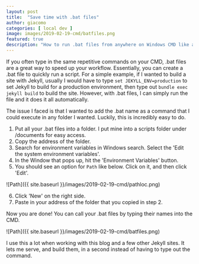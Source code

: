 ```yaml
---
layout: post
title:  "Save time with .bat files"
author: giacomo
categories: [ local dev ]
image: images/2019-02-19-cmd/batfiles.png
featured: true
description: "How to run .bat files from anywhere on Windows CMD like a command."
---
```


If you often type in the same repetitive commands on your CMD, .bat files are a great way to speed up your workflow. Essentially, you can create a .bat file to quickly run a script. For a simple example, if I wanted to build a site with Jekyll, usually I would have to type `set JEKYLL_ENV=production` to set Jekyll to build for a production environment, then type out `bundle exec jekyll build` to build the site. However, with .bat files, I can simply run the file and it does it all automatically.

The issue I faced is that I wanted to add the .bat name as a command that I could execute in any folder I wanted. Luckily, this is incredibly easy to do.

1. Put all your .bat files into a folder. I put mine into a scripts folder under /documents for easy access.
2. Copy the address of the folder.
3. Search for environment variables in Windows search. Select the 'Edit the system environment variables'.
4. In the Window that pops up, hit the 'Environment Variables' button.
5. You should see an option for `Path` like below. Click on it, and then click 'Edit'.

![Path]({{ site.baseurl }}/images/2019-02-19-cmd/pathloc.png)

6. Click 'New' on the right side.
7. Paste in your address of the folder that you copied in step 2.

Now you are done! You can call your .bat files by typing their names into the CMD.

![Path]({{ site.baseurl }}/images/2019-02-19-cmd/batfiles.png)

I use this a lot when working with this blog and a few other Jekyll sites. It lets me serve, and build them, in a second instead of having to type out the command.